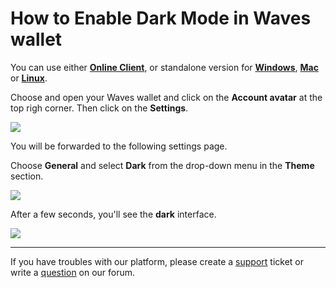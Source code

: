 # How to Enable Dark Mode in Waves wallet

You can use either [**Online Client**](https://dex.wavesplatform.com), or standalone version for [**Windows**](https://wavesplatform.com/files/WavesClient-win.zip), [**Mac**](https://wavesplatform.com/files/WavesClient-mac.dmg) or [**Linux**](https://wavesplatform.com/files/WavesClient-linux.deb).

Choose and open your Waves wallet and click on the **Account avatar** at the top righ corner. Then click on the **Settings**.

![](/_assets/advanced_features_001.png)

You will be forwarded to the following settings page.

Choose **General** and select **Dark** from the drop-down menu in the **Theme** section.

![](/_assets/dark_mode_02.png)

After a few seconds, you'll see the **dark** interface.

![](/_assets/dark_mode_03.png)

___

If you have troubles with our platform, please create a [support](https://support.wavesplatform.com/) ticket or write a [question](https://forum.wavesplatform.com/) on our forum.
